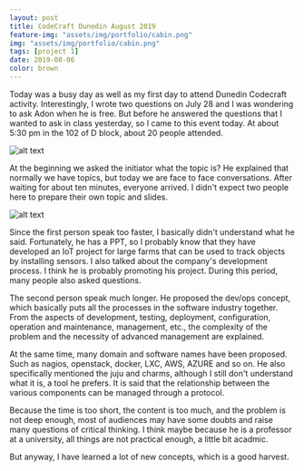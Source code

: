 ```yaml
---
layout: post
title: CodeCraft Dunedin August 2019
feature-img: "assets/img/portfolio/cabin.png"
img: "assets/img/portfolio/cabin.png"
tags: [project 1]
date: 2019-08-06
color: brown
---
```


Today was a busy day as well as my first day to attend Dunedin Codecraft activity. Interestingly, I wrote two questions on July 28 and I was wondering to ask Adon when he is free. But before he answered the questions that I wanted to ask in class yesterday, so I came to this event today. At about 5:30 pm in the 102 of D block, about 20 people attended. 

![alt text](https://github.com/aemooooon/app/blob/master/assets/img/p/020.png?raw=true "what the question I want to ask")

At the beginning we asked the initiator what the topic is? He explained that normally we have topics, but today we are face to face conversations. After waiting for about ten minutes, everyone arrived. I didn't expect two people here to prepare their own topic and slides.

![alt text](https://github.com/aemooooon/app/blob/master/assets/img/p/018.png?raw=true "Codecraft presentation")

Since the first person speak too faster, I basically didn't understand what he said. Fortunately, he has a PPT, so I probably know that they have developed an IoT project for large farms that can be used to track objects by installing sensors. I also talked about the company's development process. I think he is probably promoting his project. During this period, many people also asked questions.

The second person speak much longer. He proposed the dev/ops concept, which basically puts all the processes in the software industry together. From the aspects of development, testing, deployment, configuration, operation and maintenance, management, etc., the complexity of the problem and the necessity of advanced management are explained. 

At the same time, many domain and software names have been proposed. Such as nagios, openstack, docker, LXC, AWS, AZURE and so on. He also specifically mentioned the juju and charms, although I still don't understand what it is, a tool he prefers. It is said that the relationship between the various components can be managed through a protocol. 

Because the time is too short, the content is too much, and the problem is not deep enough, most of audiences may have some doubts and raise many questions of critical thinking. I think maybe because he is a professor at a university, all things are not practical enough, a little bit acadmic. 

But anyway, I have learned a lot of new concepts, which is a good harvest.

